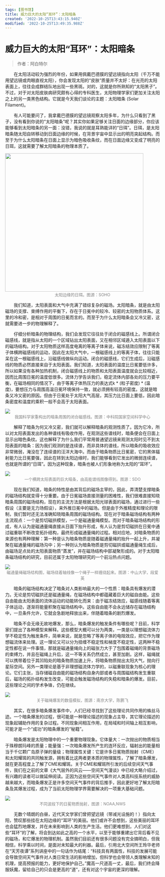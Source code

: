 ```yaml
---
tags: [图书馆]
title: 威力巨大的太阳“耳环”：太阳暗条
created: '2022-10-25T13:43:15.940Z'
modified: '2022-10-25T13:49:35.988Z'
---
```


# 威力巨大的太阳“耳环”：太阳暗条

> 作者：阿白特尔

&emsp;&emsp;在太阳活动较为强烈的年份，如果用佩戴巴德膜的望远镜指向太阳（千万不能用望远镜或肉眼直视太阳），你会发现太阳的“皮肤”质量并不太好：在光亮的太阳表面上，往往会成群结队地出现一些黑斑。对的，这就是你所熟知的“太阳黑子”。不过，对于对太阳皮肤病研究颇有心得的专科医生，太阳物理学家们更加关注太阳之上的另一类黑色结构。它就是今天我们谈论的主题：太阳暗条 (Solar Filament)。

&emsp;&emsp;有人可能要问了，我拿戴巴德膜的望远镜观察太阳多年，为什么只看到了黑子，没有看到你说的“太阳暗条”呢？其实你如果足够关注日面的边缘部分，你应该能够看到太阳暗条的另一面：没错，我说的就是耳熟能详的“日珥”。日珥，是太阳暗条随太阳自转移动到日面边缘的时候，在背景宇宙中显示出的明亮突起结构。而至于为什么太阳暗条在日面上显示为暗色吸收条纹，而在日面边缘又变成了明亮的日珥，这就需要了解太阳暗条的物理本质了。

<img src="https://i0.hdslb.com/bfs/article/7bdc6791b85b02d63ef138f2c0c0674bcfb2f286.jpg@768w_768h_progressive.webp" width=450/>
<center><font size=2px color=grey>太阳边缘的日珥。图源：SOHO</font></center>

&emsp;&emsp;我们知道，太阳表面和大气中充满了错综复杂的磁场。太阳暗条，就是由太阳磁场的支撑、束缚作用的平衡下，存在于日冕中的较冷、较密的太阳物质体系。这里的冷和密，是相对于周围的日冕而言的。而至于为什么太阳暗条会又冷又密，这就需要进一步的物理解释了。

&emsp;&emsp;仔细分析暗条的物理结构，我们会发现它往往处于闭合的磁感线上。所谓闭合磁感线，就是指从太阳的一个区域钻出太阳表面，又在相邻区域遁入太阳表面以下的磁场结构。对于太阳物质这样高度电离的等离子体来说，磁冻结效应限制了等离子体横跨磁感线的运动，因此在太阳大气中，一根磁感线上的等离子体，往往只能呆在这一根磁感线上，沿磁感线做纵向运动。闭合的磁感线，它们生成后，沿磁感线的物质必然直接来自于太阳表面。我们知道，太阳表面的温度比日冕要低许多，所以如果没有各种加热机制，闭合磁感线上的物质和太阳表面温度就会比较相近，因而比周围日冕的温度低很多。流体力学告诉我们，稳定流体内部各处的压力要平衡，在磁场相同的情况下，由于等离子体热压力的表达式k * (粒子密度) * (温度)，要想压力与周围高温日冕环境保持一致，就必须拥有较高的密度。这就是暗条又冷又密的原因。但由于日冕处于太阳大气高层，其压力比日面上要低，因此暗条密度和温度的乘积一般不会高于太阳表面。

<img src="https://i0.hdslb.com/bfs/article/14487938ffa0bd7e766caca21fc7700435ab865f.jpg@750w_339h_progressive.webp"/>
<center><font size=2px color=grey>我国科学家重构出的暗条周围的闭合磁感线。图源：中科院国家空间科学中心</font></center>

&emsp;&emsp;解释了暗条为何又冷又密，我们就可以解释暗条的观测性质了。因为它冷，所以对太阳表面发出的各种谱线有吸收作用，在观测这些谱线时，暗条便会在日面上显示出暗色条纹。这也解释了为什么我们平常用普通望远镜来观测太阳时见不到太阳表面的暗条：因为我们观测的是连续谱，而非具体的谱线，所以暗条的吸收效应非常微弱，淹没在了连续谱的汪洋大海中。而由于暗条物质比日冕密，它的黑体辐射能力比日冕要强，因此在转到太阳边缘时，我们能够看到它发出的微弱连续谱，也就是所谓的“日珥”。因为这种现象，暗条也被人们形象地称为太阳的“耳环”。

<img src="https://i0.hdslb.com/bfs/article/1ecfed96c17267b1dcaf94f23e2bfd039af1aea9.jpg@711w_627h_progressive.webp"/>
<center><font size=2px color=grey>一个横跨太阳表面的巨大暗条，由高能谱线图像得到。图源：SDO</font></center>

&emsp;&emsp;现在我们知道，暗条的特性是由其背后的磁场主宰的，因此，弄清楚支撑暗条的磁场结构就变得十分重要。由于日冕磁场直接测量的困难性，我们很难直接知晓暗条周围的磁场结构，现在的主流方法是根据太阳光球表面的磁场，通过进行一些假设（主要是无力场假设），来外推日冕中的磁场。但是由于外推精度和理论的限制，我们暂时还无法准确知晓暗条周围的磁场结构。现在对于暗条磁场结构有两种主流观点：一个是剪切磁拱模型，一个是磁通量绳模型。而对于暗条磁场结构的形成，有人认为是磁通量绳直接从日面下抬升形成，有人认为是剪切磁拱在日冕中通过磁重联不断改变拓扑结构，最终形成磁通量绳的过程。相对应地，对暗条物质的来源也有两种理解：第一种是认为暗条物质是随着磁通量绳的抬升一起上升，并凝聚在磁通量绳的磁场沟中；另一种则认为暗条物质是剪切磁拱或磁通量绳生成后，由磁场足点处的太阳表面物质“蒸发”，并在磁场结构中部凝聚形成的。对于太阳暗条磁场结构的研究，目前还属于太阳物理研究的一个前沿热点问题。

<img src="https://i0.hdslb.com/bfs/article/458aa90d425070681c105d126f8bfe5903e4451a.jpg@755w_594h_progressive.webp"/>
<center><font size=2px color=grey>磁通量绳磁场结构图，磁场绕着轴线像一个绳子一样缠绕起来。图源：中山大学，段爱英</font></center>

&emsp;&emsp;暗条的磁场结构决定了暗条对人类影响最大的一个性质：暗条具有爆发的潜力。无论是剪切磁拱还是磁通量绳，在磁场结构中都蕴藏着巨大的磁自由能。这些自由能由太阳表面的流体运动的动能转化而来：由于磁冻结效应，磁感线随着等离子体运动，逐渐将能量积聚在磁场结构中。这些自由能不会永远储存在磁场结构中，一旦条件允许，它就会急剧地释放出来，伴随着暗条的剧烈爆发。

&emsp;&emsp;暗条不会无缘无故地爆发，那么，暗条爆发的触发条件有哪些呢？目前，科学家们提出了各种模型来解释。这些模型大概可以分为两类，一类是以理想磁流体力学不稳定性为触发条件，简单来说，就是忽略了等离子体的电阻效应，把它作为理想磁流体来处理。这一理论又可以分为扭缠不稳定性和梯度不稳定性，这两种不稳定性都在说一件事情，那就是磁通量绳向上的磁张力大于了包围着磁绳的背景磁场的束缚力，并且在磁绳上升后，这一不等关系仍然成立，甚至加剧。这样，磁绳就可以携带着位于其凹陷处的暗条物质加速上升，将暗条物质抛出太阳大气，抛向行星际空间。另外一类理论是基于非理想磁流体力学的，以磁重联现象为核心的理论。它们主张，当存储磁自由能的磁场结构自身内部或者与周围磁结构发生重联后，磁场的拓扑结构发生改变，可能会触发磁场结构的失稳和暗条的爆发。目前，这些理论之间的学术争锋，仍在继续。

<img src="https://i0.hdslb.com/bfs/article/510b4569f55b7bf639a6d726a44d0caa0988600d.jpg@650w_542h_progressive.webp"/>
<center><font size=2px color=grey>关于磁绳爆发的数值模拟，图源：南京大学，陈鹏飞</font></center>

&emsp;&emsp;其实，在很多暗条爆发事件中，人们已经寻找到了这些理论共同作用的蛛丝马迹。一个暗条爆发的过程，很可能是一种理论描述的现象占主导，其它理论描述的现象起辅助作用的复杂过程。不同现象间相互作用，在局域和时间轴上相互影响，可能才是一个“成功”的暗条爆发的“秘籍”。

&emsp;&emsp;暗条爆发是太阳物理中的一个重要物理现象。它体量大：一次抛出的物质相当于珠穆朗玛峰的质量；能量强：一次暗条爆发所产生的连环反应，辐射出的能量相当于千亿颗广岛原子弹的量级；物理属性关键：它是许多日冕物质抛射（CME）和太阳耀斑的共同触发源，拥有着比这两者更本质的物理属性，了解了暗条爆发，就在更高程度上了解了CME和耀斑。关于CME和耀斑所引发的后续空间天气事件，我们在之前的文章《大气层外的风云——空间天气漫谈》中已经大略介绍过，有兴趣的读者可以做延伸阅读。正因为这些空间天气事件对人类高科技系统的威胁越来越大，而暗条爆发正是许多空间天气事件的背后推手，因此更好地了解太阳暗条及其爆发过程，成为了当前太阳物理学界需要解决的一项重大基础问题。

<img src="https://i0.hdslb.com/bfs/article/952b56473f58a97f3956ff2f4589b4de3f4beaa9.jpg@930w_524h_progressive.webp"/>
<center><font size=2px color=grey>不同波段下的日冕物质抛射，图源：NOAA,NWS</font></center>

&emsp;&emsp;无数个晴朗的白昼，近代天文学家们曾把望远镜（带减光设施的！）指向太阳，赞叹那些挂在太阳边缘的“耳环”的美丽。他们或许不会想到，这些美丽的耳环也会猛烈地爆发，并在未来影响到人类的生产生活。他们更难想到，人们对这些“耳环”的了解，将会到达如此之高的一个水平，以至于能够重建出它背后看不见的磁场，和它爆发的物理机制。虽然我们目前还有很多问题没有完全搞明白，但我相信，科学乘以时间，是面对未知最大的利器。最后，引用北大空间所王玲华老师在“天芳夜谭”系列讲座中的一句话作为结尾：“科技具有两面性，科技的发展可能会导致空间天气事件对人类日常生活的影响增加，但科学也会带领人类理解未知的机理，提高预报的能力，更好地保护自己。”魔高一尺道高一丈，最后，我们终会降服妖魔，留给自己的只会是更高的“道”，还有对这个宇宙的更深的理解。


